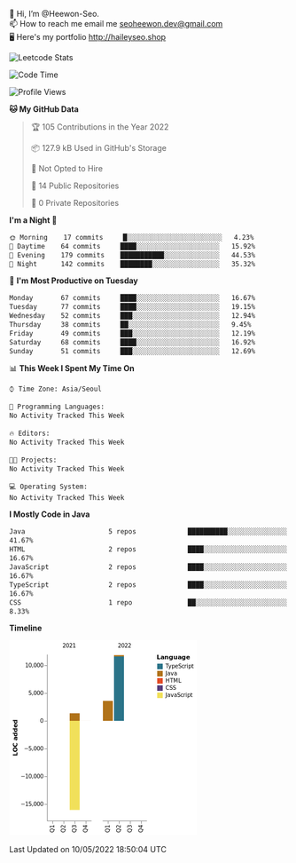 👋 Hi, I’m @Heewon-Seo.  
📫 How to reach me email me seoheewon.dev@gmail.com   
🖥 Here's my portfolio http://haileyseo.shop

![Leetcode Stats](https://leetcode.card.workers.dev/?username=Heewon-Seo)

 <!--START_SECTION:waka-->
![Code Time](http://img.shields.io/badge/Code%20Time-0-blue)

![Profile Views](http://img.shields.io/badge/Profile%20Views-7-blue)

**🐱 My GitHub Data** 

> 🏆 105 Contributions in the Year 2022
 > 
> 📦 127.9 kB Used in GitHub's Storage 
 > 
> 🚫 Not Opted to Hire
 > 
> 📜 14 Public Repositories 
 > 
> 🔑 0 Private Repositories  
 > 
**I'm a Night 🦉** 

```text
🌞 Morning    17 commits     █░░░░░░░░░░░░░░░░░░░░░░░░   4.23% 
🌆 Daytime    64 commits     ████░░░░░░░░░░░░░░░░░░░░░   15.92% 
🌃 Evening    179 commits    ███████████░░░░░░░░░░░░░░   44.53% 
🌙 Night      142 commits    ████████░░░░░░░░░░░░░░░░░   35.32%

```
📅 **I'm Most Productive on Tuesday** 

```text
Monday       67 commits     ████░░░░░░░░░░░░░░░░░░░░░   16.67% 
Tuesday      77 commits     ████░░░░░░░░░░░░░░░░░░░░░   19.15% 
Wednesday    52 commits     ███░░░░░░░░░░░░░░░░░░░░░░   12.94% 
Thursday     38 commits     ██░░░░░░░░░░░░░░░░░░░░░░░   9.45% 
Friday       49 commits     ███░░░░░░░░░░░░░░░░░░░░░░   12.19% 
Saturday     68 commits     ████░░░░░░░░░░░░░░░░░░░░░   16.92% 
Sunday       51 commits     ███░░░░░░░░░░░░░░░░░░░░░░   12.69%

```


📊 **This Week I Spent My Time On** 

```text
⌚︎ Time Zone: Asia/Seoul

💬 Programming Languages: 
No Activity Tracked This Week

🔥 Editors: 
No Activity Tracked This Week

🐱‍💻 Projects: 
No Activity Tracked This Week

💻 Operating System: 
No Activity Tracked This Week

```

**I Mostly Code in Java** 

```text
Java                     5 repos             ██████████░░░░░░░░░░░░░░░   41.67% 
HTML                     2 repos             ████░░░░░░░░░░░░░░░░░░░░░   16.67% 
JavaScript               2 repos             ████░░░░░░░░░░░░░░░░░░░░░   16.67% 
TypeScript               2 repos             ████░░░░░░░░░░░░░░░░░░░░░   16.67% 
CSS                      1 repo              ██░░░░░░░░░░░░░░░░░░░░░░░   8.33%

```


**Timeline**

![Chart not found](https://raw.githubusercontent.com/Heewon-Seo/Heewon-Seo/main/charts/bar_graph.png) 


 Last Updated on 10/05/2022 18:50:04 UTC
<!--END_SECTION:waka-->


